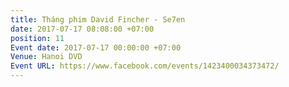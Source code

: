 ```yaml
---
title: Tháng phim David Fincher - Se7en
date: 2017-07-17 08:08:00 +07:00
position: 11
Event date: 2017-07-17 00:00:00 +07:00
Venue: Hanoi DVD
Event URL: https://www.facebook.com/events/1423400034373472/
---
```


